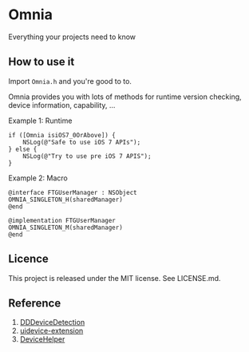 Omnia
=========
Everything your projects need to know

How to use it
--
Import `Omnia.h` and you're good to to.

Omnia provides you with lots of methods for runtime version checking, device information, capability, ...

Example 1: Runtime
```
if ([Omnia isiOS7_0OrAbove]) {
    NSLog(@"Safe to use iOS 7 APIs");
} else {
    NSLog(@"Try to use pre iOS 7 APIS");
}
```

Example 2: Macro
```
@interface FTGUserManager : NSObject
OMNIA_SINGLETON_H(sharedManager)
@end

@implementation FTGUserManager
OMNIA_SINGLETON_M(sharedManager)
@end
```

Licence
--
This project is released under the MIT license. See LICENSE.md.

Reference
--
1. [DDDeviceDetection](https://github.com/ddeville/DDDeviceDetection)
2. [uidevice-extension](https://github.com/erica/uidevice-extension)
3. [DeviceHelper](https://github.com/MugunthKumar/DeviceHelper)
